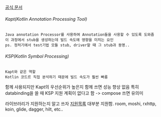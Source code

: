 [공식 문서](https://developer.android.com/build/migrate-to-ksp?hl=ko)

###### Kapt(Kotlin Annotation Processing Tool)
	Java annotation Processor를 사용하여 Annotation들을 사용할 수 있도록 도와줌
	이 과정에서 stub을 생성하는데 빌드 속도에 영향을 미치는 요인
	ps. 정처기에서 test기법 모듈 stub, driver할 때 그 stub과 동명..

###### KSP(Kotlin Symbol Processing)
	Kapt와 같은 역할
	Kotlin 코드르 직접 분석하기 때문에 빌드 속도가 훨씬 빠름


함께 사용되지만 Kapt의 우선순위가 높은지 함께 쓰면 성능 향상 없음
특히 databinding을 쓸 때 KSP 지원 계획이 없다고 함 -> compose 쓰면 유의미


라이브러리가 지원하는지 알고 쓰자 [지원목록](https://kotlinlang.org/docs/ksp-overview.html#supported-libraries)
대부분 지원함. room, moshi, rxhttp, koin, glide, dagger, hilt, etc..



